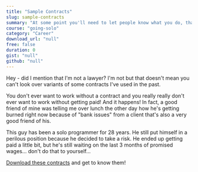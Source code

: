 ```yaml
---
title: "Sample Contracts"
slug: sample-contracts
summary: "At some point you'll need to let people know what you do, that you're good, and that you're worth paying. This is tough stuff, but if you don't do it you won't last long"
course: "going-solo"
category: "Career"
download_url: "null"
free: false
duration: 0
gist: "null"
github: "null"
---
```


Hey - did I mention that I'm not a lawyer? I'm not but that doesn't mean you can't look over variants of some contracts I've used in the past.

You don't ever want to work without a contract and you really really don't ever want to work without getting paid! And it happens! In fact, a good friend of mine was telling me over lunch the other day how he's getting burned right now because of "bank issues" from a client that's also a very good friend of his.

This guy has been a solo programmer for 28 years. He still put himself in a perilous position because he decided to take a risk. He ended up getting paid a little bit, but he's still waiting on the last 3 months of promised wages... don't do that to yourself...

[Download these contracts](https://firebasestorage.googleapis.com/v0/b/project-8588976765518720764.appspot.com/o/example_contracts.zip?alt=media&token=4b20d2e7-b5c2-407e-83a2-2e1c75b89ed2) and get to know them!
